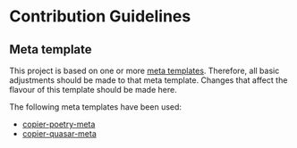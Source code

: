 # Contribution Guidelines

## Meta template
This project is based on one or more [meta templates](https://github.com/worldworm/copier-showcase/blob/main/types/meta.md). Therefore, all basic adjustments should be made to that meta template. 
Changes that affect the flavour of this template should be made here.

The following meta templates have been used:
- [copier-poetry-meta](https://github.com/worldworm/copier-poetry-meta)
- [copier-quasar-meta](https://github.com/worldworm/copier-quasar-meta)

